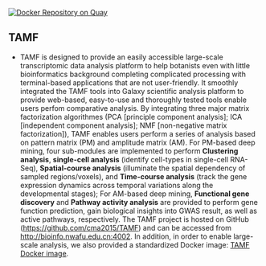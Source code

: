 [![Docker Repository on Quay](https://quay.io/repository/bgruening/galaxy-rna-workbench/status "Docker Repository on Quay")](https://hub.docker.com/r/malab/tamf/)

## TAMF
- TAMF is designed to provide an easily accessible large-scale transcriptomic data analysis platform to help botanists even with little bioinformatics background completing complicated processing with terminal-based applications that are not user-friendly. It smoothly integrated the TAMF tools into Galaxy scientific analysis platform to provide web-based, easy-to-use and thoroughly tested tools enable users perfom comparative analysis. By integrating three major matrix factorization algorithmes (PCA [principle component analysis]; ICA [independent component analysis]; NMF [non-negative matrix factorization]), TAMF enables users perform a series of analysis based on pattern matrix (PM) and amplitude matrix (AM). For PM-based deep mining, four sub-modules are implemented to perform **Clustering analysis**, **single-cell analysis** (identify cell-types in single-cell RNA-Seq), **Spatial-course analysis** (illuminate the spatial dependency of sampled regions/voxels), and **Time-course analysis** (track the gene expression dynamics across temporal variations along the developmental stages); For AM-based deep mining, **Functional gene discovery** and **Pathway activity analysis** are provided to perform gene function prediction, gain biological insights into GWAS result, as well as active pathways, respectively. The TAMF project is hosted on GitHub (https://github.com/cma2015/TAMF) and can be accessed from http://bioinfo.nwafu.edu.cn:4002. In addition, in order to enable large-scale analysis, we also provided a standardized Docker image: [TAMF Docker image](https://hub.docker.com/r/malab/tamf/).


